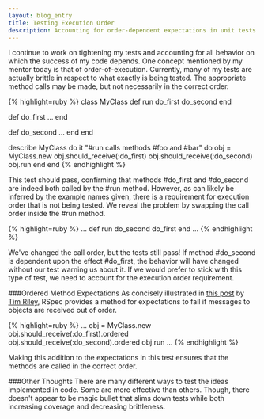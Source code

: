 ```yaml
---
layout: blog_entry
title: Testing Execution Order
description: Accounting for order-dependent expectations in unit tests
---
```

I continue to work on tightening my tests and accounting for all behavior on which the success of my code depends. One concept mentioned by my mentor today is that of order-of-execution. Currently, many of my tests are actually brittle in respect to what exactly is being tested. The appropriate method calls may be made, but not necessarily in the correct order.

{% highlight=ruby %}
class MyClass
  def run
    do_first
    do_second
  end

  def do_first
    ...
  end

  def do_second
    ...
  end
end

describe MyClass do
  it "#run calls methods #foo and #bar" do
    obj = MyClass.new
    obj.should_receive(:do_first)
    obj.should_receive(:do_second)
    obj.run
  end
end
{% endhighlight %}

This test should pass, confirming that methods #do_first and #do_second are indeed both called by the #run method. However, as can likely be inferred by the example names given, there is a requirement for execution order that is not being tested. We reveal the problem by swapping the call order inside the #run method.

{% highlight=ruby %}
...
  def run
    do_second
    do_first
  end
...
{% endhighlight %}

We've changed the call order, but the tests still pass! If method #do_second is dependent upon the effect #do_first, the behavior will have changed without our test warning us about it. If we would prefer to stick with this type of test, we need to account for the execution order requirement.

###Ordered Method Expectations
As concisely illustrated in [this post](http://openmonkey.com/blog/2009/07/02/rspec-ordered-message-expectations/) by [Tim Riley](http://openmonkey.com/), RSpec provides a method for expectations to fail if messages to objects are received out of order.

{% highlight=ruby %}
...
    obj = MyClass.new
    obj.should_receive(:do_first).ordered
    obj.should_receive(:do_second).ordered
    obj.run
...
{% endhighlight %}

Making this addition to the expectations in this test ensures that the methods are called in the correct order.

###Other Thoughts
There are many different ways to test the ideas implemented in code. Some are more effective than others. Though, there doesn't appear to be magic bullet that slims down tests while both increasing coverage and decreasing brittleness.
